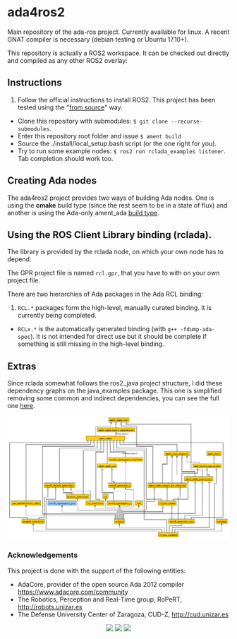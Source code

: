 # ada4ros2
Main repository of the ada-ros project. Currently available for linux. A recent GNAT compiler is necessary (debian testing or Ubuntu 17.10+).

This repository is actually a ROS2 workspace. It can be checked out directly and compiled as any other ROS2 overlay:

## Instructions

1. Follow the official instructions to install ROS2. This project has been tested using the "[from source](https://github.com/ros2/ros2/wiki/Linux-Development-Setup)" way.
- Clone this repository with submodules: `$ git clone --recurse-submodules`.
- Enter this repository root folder and issue `$ ament build`
- Source the ./install/local_setup.bash script (or the one right for you).
- Try to run some example nodes: `$ ros2 run rclada_examples listener`. Tab completion should work too.

## Creating Ada nodes

The ada4ros2 project provides two ways of building Ada nodes. One is using the **cmake** build type (since the rest seem to be in a state of flux) and another is using the Ada-only ament_ada [build type](https://github.com/ament/ament_tools/blob/master/doc/development/build_types.rst).

## Using the ROS Client Library binding (rclada).

The library is provided by the rclada node, on which your own node has to depend.

The GPR project file is named `rcl.gpr`, that you have to with on your own project file.

There are two hierarchies of Ada packages in the Ada RCL binding:

1. `RCL.*` packages form the high-level, manually curated binding. It is currently being completed.
-  `RCLx.*` is the automatically generated binding (with `g++ -fdump-ada-spec`). It is not intended for direct use but it should be complete if something is still missing in the high-level binding.

## Extras

Since rclada somewhat follows the ros2_java project structure, I did these dependency graphs on the java_examples package.
This one is simplified removing some common and indirect dependencies, you can see the full one [here](doc/java_example_depends.png).

![Simplified dependencies](doc/java_example_depends_lite.png)

### Acknowledgements

This project is done with the support of the following entities:

* AdaCore, provider of the open source Ada 2012 compiler https://www.adacore.com/community
* The Robotics, Perception and Real-Time group, RoPeRT, http://robots.unizar.es
* The Defense University Center of Zaragoza, CUD-Z, http://cud.unizar.es

<center>
  
<a href="https://www.adacore.com/community"><img src="http://beta.electronicdesign.com/sites/electronicdesign.com/files/Adacore_Logo_Cropped.jpg" height="66"></a>
<a href="http://robots.unizar.es"><img src="http://robots.unizar.es/wp/wp-content/themes/YellowMagazine/images/logo.png" height="66"></a>
<a href=" http://cud.unizar.es"><img src="http://cud.unizar.es/sites/default/files/imagenes/CUDlogolargo_alta.jpg" height="66"></a>

</center>
